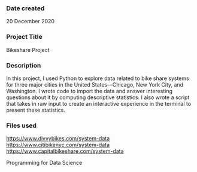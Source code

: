### Date created
20 December 2020
### Project Title
Bikeshare Project 

### Description
In this project, I used Python to explore data related to bike share systems for three major cities in the United States—Chicago, New York City, and Washington. I  wrote code to import the data and answer interesting questions about it by computing descriptive statistics. I also wrote a script that takes in raw input to create an interactive experience in the terminal to present these statistics.

### Files used
https://www.divvybikes.com/system-data
https://www.citibikenyc.com/system-data
https://www.capitalbikeshare.com/system-data

Programming for Data Science